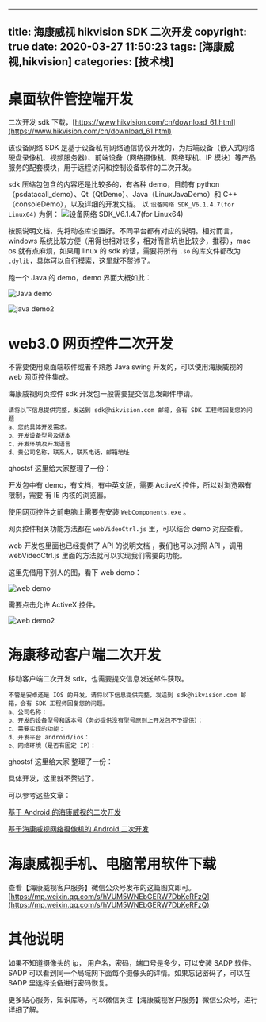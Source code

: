 ---

title: 海康威视 hikvision SDK 二次开发
copyright: true
date: 2020-03-27 11:50:23
tags:  [海康威视,hikvision]
categories: [技术栈]
---------------------------------------------------------------------------------------------------------------------------------

# 桌面软件管控端开发

二次开发 sdk 下载，[https://www.hikvision.com/cn/download_61.html](https://www.hikvision.com/cn/download_61.html)

该设备网络 SDK 是基于设备私有网络通信协议开发的，为后端设备（嵌入式网络硬盘录像机、视频服务器）、前端设备（网络摄像机、网络球机、IP 模块）等产品服务的配套模块，用于远程访问和控制设备软件的二次开发。

sdk 压缩包包含的内容还是比较多的，有各种 demo，目前有 python（psdatacall_demo）、Qt（QtDemo）、Java（LinuxJavaDemo）和 C++（consoleDemo），以及详细的开发文档。
以 `设备网络 SDK_V6.1.4.7(for Linux64)` 为例：
![设备网络 SDK_V6.1.4.7(for Linux64)](https://cdn.ghostsf.com/uPic/WX20200331-205742@2x.png)

按照说明文档，先将动态库设置好。不同平台都有对应的说明。相对而言，windows 系统比较方便（用得也相对较多，相对而言坑也比较少，推荐），mac os 就有点麻烦，如果用 linux 的 sdk 的话，需要将所有 `.so` 的库文件都改为 `.dylib`，具体可以自行摸索，这里就不赘述了。

跑一个 Java 的 demo，demo 界面大概如此：

<!--more-->

![]()![Java demo](https://cdn.ghostsf.com/uPic/EU6uMq.png)

![java demo2](https://cdn.ghostsf.com/uPic/XpdccT.png)

# web3.0 网页控件二次开发

不需要使用桌面端软件或者不熟悉 Java swing 开发的，可以使用海康威视的 web 网页控件集成。

海康威视网页控件 sdk 开发包一般需要提交信息发邮件申请。

```
请将以下信息提供完整，发送到 sdk@hikvision.com 邮箱，会有 SDK 工程师回复您的问题
a、您的具体开发需求。
b、开发设备型号及版本
c、开发环境及开发语言
d、贵公司名称，联系人，联系电话，邮箱地址
```

ghostsf 这里给大家整理了一份：

开发包中有 demo，有文档，有中英文版，需要 ActiveX 控件，所以对浏览器有限制，需要 有 IE 内核的浏览器。

使用网页控件之前电脑上需要先安装 `WebComponents.exe` 。

网页控件相关功能方法都在 `webVideoCtrl.js` 里，可以结合 demo 对应查看。

web 开发包里面也已经提供了 API 的说明文档 ，我们也可以对照 API ，调用 webVideoCtrl.js 里面的方法就可以实现我们需要的功能。

这里先借用下别人的图，看下 web demo：

![web demo](https://cdn.ghostsf.com/uPic/H4ALkz.png)

需要点击允许 ActiveX 控件。

![web demo2](https://cdn.ghostsf.com/uPic/AWXmwh.png)

# 海康移动客户端二次开发

移动客户端二次开发 sdk，也需要提交信息发送邮件获取。

```
不管是安卓还是 IOS 的开发，请将以下信息提供完整，发送到 sdk@hikvision.com 邮箱，会有 SDK 工程师回复您的问题。
a、公司名称：
b、开发的设备型号和版本号（务必提供没有型号原则上开发包不予提供）：
c、需要实现的功能：
d、开发平台 android/ios：
e、网络环境（是否有固定 IP）：
```

ghostsf 这里给大家 整理了一份：

具体开发，这里就不赘述了。

可以参考这些文章：

[基于 Android 的海康威视的二次开发](https://blog.csdn.net/wljs17/article/details/92979250)

[基于海康威视网络摄像机的 Android 二次开发](https://blog.csdn.net/weixin_40042248/article/details/81664198)



# 海康威视手机、电脑常用软件下载

查看【海康威视客户服务】微信公众号发布的这篇图文即可。[https://mp.weixin.qq.com/s/hVUM5WNEbGERW7DbKeRFzQ](https://mp.weixin.qq.com/s/hVUM5WNEbGERW7DbKeRFzQ)



# 其他说明

如果不知道摄像头的 ip， 用户名，密码，端口号是多少，可以安装 SADP 软件。SADP 可以看到同一个局域网下面每个摄像头的详情。如果忘记密码了，可以在 SADP 里选择设备进行密码恢复。



更多贴心服务，知识库等，可以微信关注【海康威视客户服务】微信公众号，进行详细了解。

